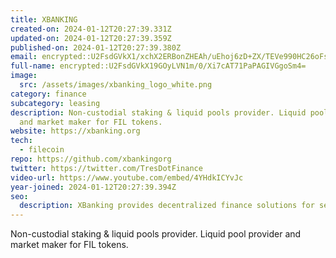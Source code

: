 ```yaml
---
title: XBANKING
created-on: 2024-01-12T20:27:39.331Z
updated-on: 2024-01-12T20:27:39.359Z
published-on: 2024-01-12T20:27:39.380Z
email: encrypted::U2FsdGVkX1/xchX2ERBonZHEAh/uEhoj6zD+ZX/TEVe990HC26oFskap5/7gMs8F
full-name: encrypted::U2FsdGVkX19GOyLVN1m/0/Xi7cAT71PaPAGIVGgoSm4=
image:
  src: /assets/images/xbanking_logo_white.png
category: finance
subcategory: leasing
description: Non-custodial staking & liquid pools provider. Liquid pool provider
  and market maker for FIL tokens.
website: https://xbanking.org
tech:
  - filecoin
repo: https://github.com/xbankingorg
twitter: https://twitter.com/TresDotFinance
video-url: https://www.youtube.com/embed/4YHdkICYvJc
year-joined: 2024-01-12T20:27:39.394Z
seo:
  description: XBanking provides decentralized finance solutions for secure transactions.
---
```


Non-custodial staking & liquid pools provider. Liquid pool provider and market maker for FIL tokens.
